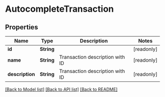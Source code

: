 # AutocompleteTransaction

## Properties

Name | Type | Description | Notes
------------ | ------------- | ------------- | -------------
**id** | **String** |  | [readonly]
**name** | **String** | Transaction description with ID | [readonly]
**description** | **String** | Transaction description with ID | [readonly]

[[Back to Model list]](../README.md#documentation-for-models) [[Back to API list]](../README.md#documentation-for-api-endpoints) [[Back to README]](../README.md)


